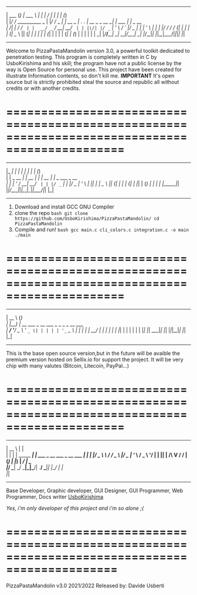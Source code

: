 
______ _               ______         _         ___  ___                _       _ _       
| ___ (_)              | ___ \       | |        |  \/  |               | |     | (_)      
| |_/ /_ __________ _  | |_/ /_ _ ___| |_ __ _  | .  . | __ _ _ __   __| | ___ | |_ _ __  
|  __/| |_  /_  / _` | |  __/ _` / __| __/ _` | | |\/| |/ _` | '_ \ / _` |/ _ \| | | '_ \ 
| |   | |/ / / / (_| | | | | (_| \__ \ || (_| | | |  | | (_| | | | | (_| | (_) | | | | | |
\_|   |_/___/___\__,_| \_|  \__,_|___/\__\__,_| \_|  |_/\__,_|_| |_|\__,_|\___/|_|_|_| |_|

-----------------------------------------------------------------------------------------------

Welcome to PizzaPastaMandolin version 3.0, a powerful toolkit dedicated to penetration testing.
This program is completely written in C by UsboKirishima and his skill; the program have not a
public license by the way is Open Source for personal use.
This project have been created for illustrate Information contents, so don't kill me.
**IMPORTANT** It's open source but is strictly prohibited steal the source and republic all 
without credits or with another credits.

===============================================================================================
===============================================================================================


  _____           _        _ _       _   _             
 |_   _|         | |      | | |     | | (_)            
   | |  _ __  ___| |_ __ _| | | __ _| |_ _  ___  _ __  
   | | | '_ \/ __| __/ _` | | |/ _` | __| |/ _ \| '_ \ 
  _| |_| | | \__ \ || (_| | | | (_| | |_| | (_) | | | |
 |_____|_| |_|___/\__\__,_|_|_|\__,_|\__|_|\___/|_| |_|
                                                       
-----------------------------------------------------------------------------------------------

1. Download and install GCC GNU Compiler
2. clone the repo ```bash
   git clone https://github.com/UsboKirishima/PizzaPastaMandolin/
   cd PizzaPastaMandolin```
3. Compile and run! ```bash
   gcc main.c cli_colors.c integration.c -o main
   ./main```

===============================================================================================
===============================================================================================


  _____                    _                 
 |  __ \                  (_)                
 | |__) | __ ___ _ __ ___  _ _   _ _ __ ___  
 |  ___/ '__/ _ \ '_ ` _ \| | | | | '_ ` _ \ 
 | |   | | |  __/ | | | | | | |_| | | | | | |
 |_|   |_|  \___|_| |_| |_|_|\__,_|_| |_| |_|
                                             
-----------------------------------------------------------------------------------------------

This is the base open source version,but in the future will be avaible the premium version 
hosted on Sellix.io for support the project. 
It will be very chip with many valutes (Bitcoin, Litecoin, PayPal...)

===============================================================================================
===============================================================================================


  _____                 _                           
 |  __ \               | |                          
 | |  | | _____   _____| | ___  _ __   ___ _ __ ___ 
 | |  | |/ _ \ \ / / _ \ |/ _ \| '_ \ / _ \ '__/ __|
 | |__| |  __/\ V /  __/ | (_) | |_) |  __/ |  \__ \
 |_____/ \___| \_/ \___|_|\___/| .__/ \___|_|  |___/
                               | |                  
                               |_|                  

----------------------------------------------------------------------------------------------

Base Developer, Graphic developer, GUI Designer, GUI Programmer, Web Programmer, Docs writer 
[UsboKirishima](https://github.com/UsboKirishima/)

*Yes, i'm only developer of this project and i'm so alone ;(*

==============================================================================================
==============================================================================================

PizzaPastaMandolin v3.0 2021/2022
Released by: Davide Usberti
